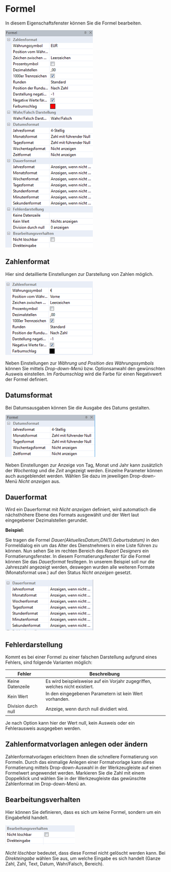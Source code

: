 # Formel

In diesem Eigenschaftsfenster können Sie die Formel bearbeiten.

![Image](img/image71.png)

## Zahlenformat

Hier sind detaillierte Einstellungen zur Darstellung von Zahlen möglich.

![Image](img/image72.png)

Neben Einstellungen zur *Währung* *und Position des Währungssymbols* können Sie mittels *Drop-down-Menü* bzw. Optionsanwahl den gewünschten Ausweis einstellen. Im *Farbumschlag* wird die Farbe für einen Negativwert der Formel definiert.

## Datumsformat

Bei Datumsausgaben können Sie die Ausgabe des Datums gestalten.

![Image](img/image73.png)

Neben Einstellungen zur Anzeige von Tag, Monat und Jahr kann zusätzlich der *Wochentag* und die *Zeit* angezeigt werden. Einzelne Parameter können auch ausgeblendet werden. Wählen Sie dazu im jeweiligen Drop-down-Menü *Nicht anzeigen* aus.

## Dauerformat

Wird ein Dauerformat mit *Nicht anzeigen* definiert, wird automatisch die nächsthöhere Ebene des Formats ausgewählt und der Wert laut eingegebener  Dezimalstellen gerundet.

**Beispiel:**

Sie tragen die Formel *Dauer(AktuellesDatum;DN(1).Geburtsdatum)* in den Formeldialog ein um das Alter des Dienstnehmers in eine Liste führen zu können. Nun sehen Sie im rechten Bereich des *Report Designers* ein Formatierungsfenster. In diesem Formatierungsfenster für die Formel können Sie das  *Dauerformat* festlegen. In unserem Beispiel soll nur die Jahreszahl angezeigt werden, deswegen wurden alle weiteren Formate (Monatsformat usw.) auf den Status *Nicht anzeigen* gesetzt.

![Image](img/image74.png)

## Fehlerdarstellung

Kommt es bei einer Formel zu einer falschen Darstellung aufgrund eines Fehlers, sind folgende Varianten möglich:

| Fehler              | Beschreibung                                                                 |
| ------------------- | ---------------------------------------------------------------------------- |
| Keine Datenzeile    | Es wird beispielsweise auf ein Vorjahr zugegriffen, welches nicht existiert. |
| Kein Wert           | In den eingegebenen Parametern ist kein Wert vorhanden.                      |
| Division durch null | Anzeige, wenn durch null dividiert wird.                                     |

Je nach Option kann hier der Wert null, kein Ausweis oder ein Fehlerausweis ausgegeben werden.

## Zahlenformatvorlagen anlegen oder ändern

Zahlenformatvorlagen erleichtern Ihnen die schnellere Formatierung von Formeln. Durch das einmalige Anlegen einer Formatvorlage kann diese Formatierung mittels Drop-down-Auswahl in der Werkzeugleiste auf einen Formelwert angewendet werden. Markieren Sie die Zahl mit einem Doppelklick und wählen Sie in der Werkzeugleiste das gewünschte Zahlenformat im Drop-down-Menü an.

## Bearbeitungsverhalten

Hier können Sie definieren, dass es sich um keine Formel, sondern um ein Eingabefeld handelt.

![Image](img/image75.png)

*Nicht löschbar* bedeutet, dass diese Formel nicht gelöscht werden kann. Bei *Direkteingabe* wählen Sie aus, um welche Eingabe es sich handelt (Ganze Zahl, Zahl, Text, Datum, Wahr/Falsch, Bereich).